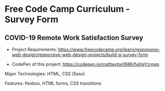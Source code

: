 # Free Code Camp Curriculum - Survey Form

## COVID-19 Remote Work Satisfaction Survey 

* Project Requirements: https://www.freecodecamp.org/learn/responsive-web-design/responsive-web-design-projects/build-a-survey-form

* CodePen of this project: https://codepen.io/mattlayton1986/full/eYzrpep

Major Technologies: HTML, CSS (Sass)

Features: flexbox, HTML forms, CSS transitions